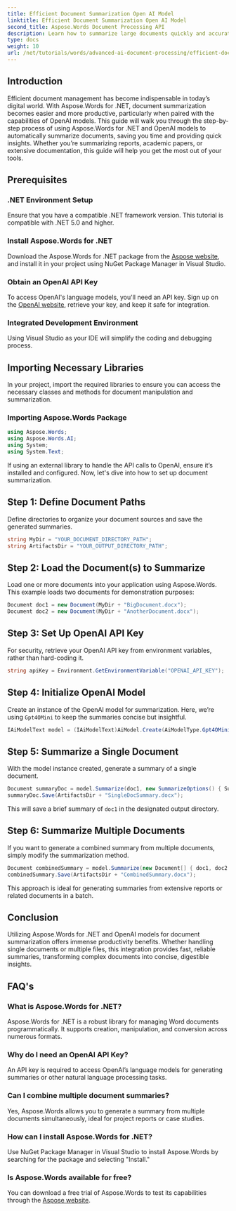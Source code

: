```yaml
---
title: Efficient Document Summarization Open AI Model
linktitle: Efficient Document Summarization Open AI Model
second_title: Aspose.Words Document Processing API
description: Learn how to summarize large documents quickly and accurately with this comprehensive tutorial, covering prerequisites, setup, and coding examples.
type: docs
weight: 10
url: /net/tutorials/words/advanced-ai-document-processing/efficient-document-summarization-openai-model/
---
```

## Introduction

Efficient document management has become indispensable in today’s digital world. With Aspose.Words for .NET, document summarization becomes easier and more productive, particularly when paired with the capabilities of OpenAI models. This guide will walk you through the step-by-step process of using Aspose.Words for .NET and OpenAI models to automatically summarize documents, saving you time and providing quick insights. Whether you’re summarizing reports, academic papers, or extensive documentation, this guide will help you get the most out of your tools.

## Prerequisites

### .NET Environment Setup
Ensure that you have a compatible .NET framework version. This tutorial is compatible with .NET 5.0 and higher.

### Install Aspose.Words for .NET
Download the Aspose.Words for .NET package from the [Aspose website](https://releases.aspose.com/words/net/), and install it in your project using NuGet Package Manager in Visual Studio.

### Obtain an OpenAI API Key
To access OpenAI's language models, you'll need an API key. Sign up on the [OpenAI website](https://openai.com/), retrieve your key, and keep it safe for integration.

### Integrated Development Environment
Using Visual Studio as your IDE will simplify the coding and debugging process.

## Importing Necessary Libraries

In your project, import the required libraries to ensure you can access the necessary classes and methods for document manipulation and summarization.

### Importing Aspose.Words Package

```csharp
using Aspose.Words;
using Aspose.Words.AI;
using System;
using System.Text;
```

If using an external library to handle the API calls to OpenAI, ensure it’s installed and configured. Now, let's dive into how to set up document summarization.

## Step 1: Define Document Paths

Define directories to organize your document sources and save the generated summaries.

```csharp
string MyDir = "YOUR_DOCUMENT_DIRECTORY_PATH";
string ArtifactsDir = "YOUR_OUTPUT_DIRECTORY_PATH";
```

## Step 2: Load the Document(s) to Summarize

Load one or more documents into your application using Aspose.Words. This example loads two documents for demonstration purposes:

```csharp
Document doc1 = new Document(MyDir + "BigDocument.docx");
Document doc2 = new Document(MyDir + "AnotherDocument.docx");
```

## Step 3: Set Up OpenAI API Key

For security, retrieve your OpenAI API key from environment variables, rather than hard-coding it.

```csharp
string apiKey = Environment.GetEnvironmentVariable("OPENAI_API_KEY");
```

## Step 4: Initialize OpenAI Model

Create an instance of the OpenAI model for summarization. Here, we’re using `Gpt4OMini` to keep the summaries concise but insightful.

```csharp
IAiModelText model = (IAiModelText)AiModel.Create(AiModelType.Gpt4OMini).WithApiKey(apiKey);
```

## Step 5: Summarize a Single Document

With the model instance created, generate a summary of a single document.

```csharp
Document summaryDoc = model.Summarize(doc1, new SummarizeOptions() { SummaryLength = SummaryLength.Short });
summaryDoc.Save(ArtifactsDir + "SingleDocSummary.docx");
```

This will save a brief summary of `doc1` in the designated output directory.

## Step 6: Summarize Multiple Documents

If you want to generate a combined summary from multiple documents, simply modify the summarization method.

```csharp
Document combinedSummary = model.Summarize(new Document[] { doc1, doc2 }, new SummarizeOptions() { SummaryLength = SummaryLength.Long });
combinedSummary.Save(ArtifactsDir + "CombinedSummary.docx");
```

This approach is ideal for generating summaries from extensive reports or related documents in a batch.

## Conclusion

Utilizing Aspose.Words for .NET and OpenAI models for document summarization offers immense productivity benefits. Whether handling single documents or multiple files, this integration provides fast, reliable summaries, transforming complex documents into concise, digestible insights.

## FAQ's

### What is Aspose.Words for .NET?
Aspose.Words for .NET is a robust library for managing Word documents programmatically. It supports creation, manipulation, and conversion across numerous formats.

### Why do I need an OpenAI API Key?
An API key is required to access OpenAI’s language models for generating summaries or other natural language processing tasks.

### Can I combine multiple document summaries?
Yes, Aspose.Words allows you to generate a summary from multiple documents simultaneously, ideal for project reports or case studies.

### How can I install Aspose.Words for .NET?
Use NuGet Package Manager in Visual Studio to install Aspose.Words by searching for the package and selecting "Install."

### Is Aspose.Words available for free?
You can download a free trial of Aspose.Words to test its capabilities through the [Aspose website](https://releases.aspose.com/).